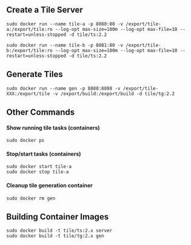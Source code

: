 Create a Tile Server
--------------------

    sudo docker run --name tile-a -p 8080:80 -v /export/tile-a:/export/tile:ro --log-opt max-size=100m --log-opt max-file=10 --restart=unless-stopped -d tile/ts:2.2

    sudo docker run --name tile-b -p 8081:80 -v /export/tile-b:/export/tile:ro --log-opt max-size=100m --log-opt max-file=10 --restart=unless-stopped -d tile/ts:2.2

Generate Tiles
--------------

    sudo docker run --name gen -p 8888:8888 -v /export/tile-XXX:/export/tile -v /export/build:/export/build -d tile/tg:2.2


Other Commands
--------------

#### Show running tile tasks (containers)

    sudo docker ps

#### Stop/start tasks (containers)

    sudo docker start tile-a
    sudo docker stop tile-a

#### Cleanup tile generation container

    sudo docker rm gen

Building Container Images
-------------------------

    sudo docker build -t tile/ts:2.x server
    sudo docker build -t tile/tg:2.x gen
